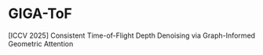 # GIGA-ToF
[ICCV 2025] Consistent Time-of-Flight Depth Denoising via Graph-Informed Geometric Attention
